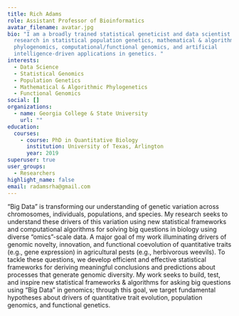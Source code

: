 ```yaml
---
title: Rich Adams
role: Assistant Professor of Bioinformatics
avatar_filename: avatar.jpg
bio: "I am a broadly trained statistical geneticist and data scientist with
  research in statistical population genetics, mathematical & algorithmic
  phylogenomics, computational/functional genomics, and artificial
  intelligence-driven applications in genetics. "
interests:
  - Data Science
  - Statistical Genomics
  - Population Genetics
  - Mathematical & Algorithmic Phylogenetics
  - Functional Genomics
social: []
organizations:
  - name: Georgia College & State University
    url: ""
education:
  courses:
    - course: PhD in Quantitative Biology
      institution: University of Texas, Arlington
      year: 2019
superuser: true
user_groups:
  - Researchers
highlight_name: false
email: radamsrha@gmail.com
---
```

“Big Data” is transforming our understanding of genetic variation across chromosomes, individuals, populations, and species. My research seeks to understand these drivers of this variation using new statistical frameworks and computational algorithms for solving big questions in biology using diverse “omics”-scale data. A major goal of my work illuminating drivers of genomic novelty, innovation, and functional coevolution of quantitative traits (e.g., gene expression) in agricultural pests (e.g., herbivorous weevils). To tackle these questions, we develop efficient and effective statistical frameworks for deriving meaningful conclusions and predictions about processes that generate genomic diversity. My work seeks to build, test, and inspire new statistical frameworks & algorithms for asking big questions using “Big Data” in genomics; through this goal, we target fundamental hypotheses about drivers of quantitative trait evolution, population genomics, and functional genetics.